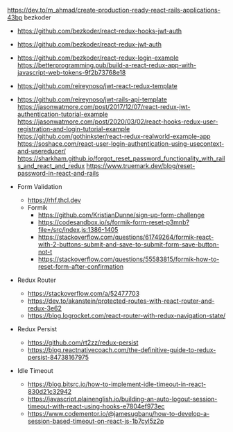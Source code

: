 https://dev.to/m_ahmad/create-production-ready-react-rails-applications-43bp
bezkoder
  * https://github.com/bezkoder/react-redux-hooks-jwt-auth
  * https://github.com/bezkoder/react-redux-jwt-auth
  * https://github.com/bezkoder/react-redux-login-example
https://betterprogramming.pub/build-a-react-redux-app-with-javascript-web-tokens-9f2b73768e18
  * https://github.com/reireynoso/jwt-react-redux-template
  * https://github.com/reireynoso/jwt-rails-api-template
https://jasonwatmore.com/post/2017/12/07/react-redux-jwt-authentication-tutorial-example
https://jasonwatmore.com/post/2020/03/02/react-hooks-redux-user-registration-and-login-tutorial-example
https://github.com/gothinkster/react-redux-realworld-example-app
https://soshace.com/react-user-login-authentication-using-usecontext-and-usereducer/
https://sharkham.github.io/forgot_reset_password_functionality_with_rails_and_react_and_redux
https://www.truemark.dev/blog/reset-password-in-react-and-rails

* Form Validation
  * https://rhf.thcl.dev
  * Formik
    * https://github.com/KristianDunne/sign-up-form-challenge
    * https://codesandbox.io/s/formik-form-reset-p3mnb?file=/src/index.js:1386-1405
    * https://stackoverflow.com/questions/61749264/formik-react-with-2-buttons-submit-and-save-to-submit-form-save-button-not-t
    * https://stackoverflow.com/questions/55583815/formik-how-to-reset-form-after-confirmation

* Redux Router
  * https://stackoverflow.com/a/52477703
  * https://dev.to/akanstein/protected-routes-with-react-router-and-redux-3e62
  * https://blog.logrocket.com/react-router-with-redux-navigation-state/

* Redux Persist
  * https://github.com/rt2zz/redux-persist
  * https://blog.reactnativecoach.com/the-definitive-guide-to-redux-persist-84738167975

* Idle Timeout
  * https://blog.bitsrc.io/how-to-implement-idle-timeout-in-react-830d21c32942
  * https://javascript.plainenglish.io/building-an-auto-logout-session-timeout-with-react-using-hooks-e7804ef973ec
  * https://www.codementor.io/@jamesugbanu/how-to-develop-a-session-based-timeout-on-react-js-1b7cyl5z2p
